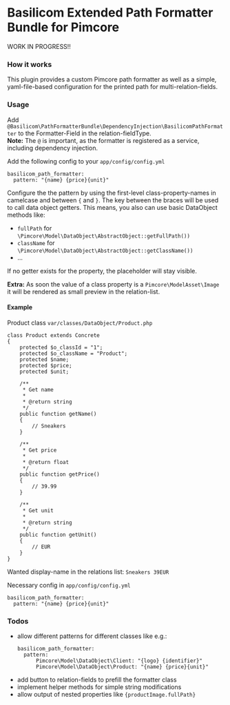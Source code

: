 # Basilicom Extended Path Formatter Bundle for Pimcore

WORK IN PROGRESS!!

### How it works
This plugin provides a custom Pimcore path formatter as well as a simple, yaml-file-based configuration for the printed path for multi-relation-fields.  

### Usage
Add ``@Basilicom\PathFormatterBundle\DependencyInjection\BasilicomPathFormatter`` to the Formatter-Field in the relation-fieldType.  
**Note:** The ``@`` is important, as the formatter is registered as a service, including dependency injection.

Add the following config to your ``app/config/config.yml``
```
basilicom_path_formatter:
  pattern: "{name} {price}{unit}"
```

Configure the the pattern by using the first-level class-property-names in camelcase and between ``{`` and ``}``. The key between the braces will be used to call data object getters.
This means, you also can use basic DataObject methods like: 
- ``fullPath`` for ``\Pimcore\Model\DataObject\AbstractObject::getFullPath())`` 
- ``className`` for ``\Pimcore\Model\DataObject\AbstractObject::getClassName())``
- ...

If no getter exists for the property, the placeholder will stay visible.

**Extra:** As soon the value of a class property is a ``Pimcore\ModelAsset\Image`` it will be rendered as small preview in the relation-list.

#### Example
Product class ``var/classes/DataObject/Product.php``
```
class Product extends Concrete
{
    protected $o_classId = "1";
    protected $o_className = "Product";
    protected $name;
    protected $price;
    protected $unit;
    
    /**
     * Get name
     *
     * @return string
     */
    public function getName()
    {
        // Sneakers 
    }
    
    /**
     * Get price
     *
     * @return float
     */
    public function getPrice()
    {
        // 39.99
    }
    
    /**
     * Get unit
     *
     * @return string
     */
    public function getUnit()
    {
        // EUR
    }
}
```

Wanted display-name in the relations list: ``Sneakers 39EUR``

Necessary config in ``app/config/config.yml``
```
basilicom_path_formatter:
  pattern: "{name} {price}{unit}"
```


### Todos
- allow different patterns for different classes like e.g.:
  ```
  basilicom_path_formatter:
    pattern: 
        Pimcore\Model\DataObject\Client: "{logo} {identifier}"
        Pimcore\Model\DataObject\Product: "{name} {price}{unit}"
  ```
- add button to relation-fields to prefill the formatter class
- implement helper methods for simple string modifications
- allow output of nested properties like ``{productImage.fullPath}``
